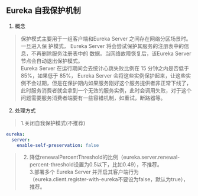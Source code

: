 ## Eureka 自我保护机制
1. 概念
> 保护模式主要用于一组客户端和Eureka Server 之间存在网络分区场景时。一旦进入保
护模式， Eureka Server 将会尝试保护其服务的注册表中的信息，不再删除服务注册表中的
数据。当网络故障恢复后，该Eureka Server 节点会自动退出保护模式。  
> Eureka Server 在运行期间会去统计心跳失败比例在 15 分钟之内是否低于 85%，如果低于 85%，
Eureka Server 会将这些实例保护起来，让这些实例不会过期，但是在保护期内如果服务刚好这个服务提供者非正常下线了，
此时服务消费者就会拿到一个无效的服务实例，此时会调用失败，对于这个问题需要服务消费者端要有一些容错机制，如重试，断路器等。
2. 处理方式
> 1.关闭自我保护模式(不推荐)  
```yml
eureka:
  server:
    enable-self-preservation: false
```
> 2. 降低renewalPercentThreshold的比例（eureka.server.renewal-percent-threshold设置为0.5以下，比如0.49），不推荐。  
> 3.部署多个 Eureka Server 并开启其客户端行为（eureka.client.register-with-eureka不要设为false，默认为true），推荐。  